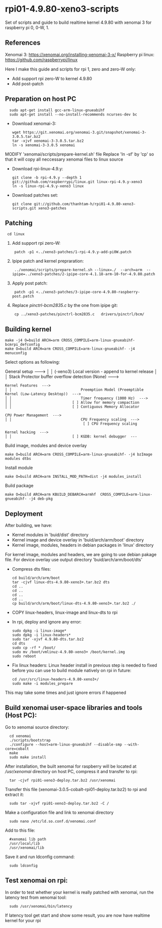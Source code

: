 # rpi01-4.9.80-xeno3-scripts
Set of scripts and guide to build realtime kernel 4.9.80 with xenomai 3 for raspberry pi 0, 0-W, 1. 

References
------------
Xenomai 3: https://xenomai.org/installing-xenomai-3-x/
Raspberry pi linux: https://github.com/raspberrypi/linux

Here I make this guide and scripts for rpi 1, zero and zero-W only:
- Add support rpi zero-W to kernel 4.9.80
- Add post-patch


Preparation on host PC
------------
      sudo apt-get install gcc-arm-linux-gnueabihf
      sudo apt-get install --no-install-recommends ncurses-dev bc

* Download xenomai-3: 

      wget https://git.xenomai.org/xenomai-3.git/snapshot/xenomai-3-3.0.5.tar.bz2
      tar -xjvf xenomai-3-3.0.5.tar.bz2
      ln -s xenomai-3-3.0.5 xenomai
MODIFY 'xenomai/scripts/prepare-kernel.sh' file
Replace 'ln -sf' by 'cp'  so that it will copy all neccessary xenomai files to linux source

* Download rpi-linux-4.9.y:

	  git clone -b rpi-4.9.y --depth 1 git://github.com/raspberrypi/linux.git linux-rpi-4.9.y-xeno3
	  ln -s linux-rpi-4.9.y-xeno3 linux
    
* Download patches set:

	  git clone git://github.com/thanhtam-h/rpi01-4.9.80-xeno3-scripts.git xeno3-patches
            
	
Patching
------------
	 cd linux
    
1. Add support rpi zero-W:

	  	patch -p1 <../xeno3-patches/1-rpi-4.9.y-add-pi0W.patch
       
2. Ipipe patch and kernel prepraration:

	  	../xenomai/scripts/prepare-kernel.sh --linux=./  --arch=arm  --ipipe=../xeno3-patches/2-ipipe-core-4.1.18-arm-10-for-4.9.80.patch
      
3. Apply post patch:

	  	patch -p1 <../xeno3-patches/3-ipipe-core-4.9.80-raspberry-post.patch
      
4. Replace *pinctrl-bcm2835.c* by the one from ipipe git:

	  	cp ../xeno3-patches/pinctrl-bcm2835.c 	drivers/pinctrl/bcm/
           
Building kernel
------------
	  
    make -j4 O=build ARCH=arm CROSS_COMPILE=arm-linux-gnueabihf- bcmrpi_defconfig
    make O=build ARCH=arm CROSS_COMPILE=arm-linux-gnueabihf- -j4 menuconfig

Select options as following:
	
  General setup  --->
	│ │                            (-xeno3) Local version - append to kernel release
	│ │                                Stack Protector buffer overflow detection (None)  --->
	 
	Kernel Features  --->
	│ │                                Preemption Model (Preemptible Kernel (Low-Latency Desktop))  --->                              
	│ │                                Timer frequency (1000 Hz)  --->   
	│ │                            [ ] Allow for memory compaction
	│ │                            [ ] Contiguous Memory Allocator

	CPU Power Management  --->
	│ │                                CPU Frequency scaling  --->
                                        [ ] CPU Frequency scaling
									
	Kernel hacking  --->
	│ │                            [ ] KGDB: kernel debugger  ---							
							
	
Build image, modules and device overlay

    make O=build ARCH=arm CROSS_COMPILE=arm-linux-gnueabihf- -j4 bzImage modules dtbs
Install module

    make O=build ARCH=arm INSTALL_MOD_PATH=dist -j4 modules_install
  
Build package

    make O=build ARCH=arm KBUILD_DEBARCH=armhf  CROSS_COMPILE=arm-linux-gnueabihf- -j4 deb-pkg   
           
Deployment
------------
After building, we have:
- Kernel modules in 'buid/dist' directory
- Kernel image and device overlay in 'buid/arch/arm/boot' directory
- Kernel image, modules, headers in debian packages in 'linux' directory

For kernel image, modules and headers, we are going to use debian pakage file. For device overlay use output directory 'buid/arch/arm/boot/dts' 

* Compress dts files:

      cd build/arch/arm/boot
      tar -cjvf linux-dts-4.9.80-xeno3+.tar.bz2 dts
      cd ..
      cd ..
      cd ..
      cd ..
      cp build/arch/arm/boot/linux-dts-4.9.80-xeno3+.tar.bz2 ./ 


* COPY linux-headers, linux-image and linux-dts to rpi

* In rpi, deploy and ignore any error:

      sudo dpkg -i linux-image*
      sudo dpkg -i linux-headers*
      sudo tar -xjvf 4.9.80-dts.tar.bz2
      cd dts
      sudo cp -rf * /boot/
      sudo mv /boot/vmlinuz-4.9.80-xeno3+ /boot/kernel.img
      sudo reboot

* Fix linux headers:
 Linux header install in previous step is needed to fixed before you can use to build module natively on rpi in future:
    
      cd /usr/src/linux-headers-4.9.80-xeno3+/
      sudo make -i modules_prepare
      
This may take some times and just ignore errors if happened 

Build xenomai user-space libraries and tools (Host PC):
------------
Go to xenomai source directory:

      cd xenomai
      ./scripts/bootstrap
      ./configure --host=arm-linux-gnueabihf --disable-smp --with-core=cobalt
      make
      sudo make install
After installation, the built xenomai for raspberry will be located at */usr/xenomai* directory on host PC, compress it and transfer to rpi:

      tar -cjvf rpi01-xeno3-deploy.tar.bz2 /usr/xenomai
Transfer this file (xenomai-3.0.5-cobalt-rpi01-deploy.tar.bz2) to rpi and extract it:

      sudo tar -xjvf rpi01-xeno3-deploy.tar.bz2 -C /
Make a configuration file and link to xenomai directory
    
      sudo nano /etc/ld.so.conf.d/xenomai.conf
Add to this file:
  
      #xenomai lib path
      /usr/local/lib
      /usr/xenomai/lib
Save it and run ldconfig command:

      sudo ldconfig
      
      
Test xenomai on rpi:
------------      
In order to test whether your kernel is really patched with xenomai, run the latency test from xenomai tool:

      sudo /usr/xenomai/bin/latency
If latency tool get start and show some result, you are now have realtime kernel for your rpi

      

